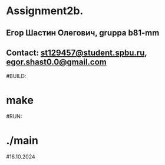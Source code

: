 # Assignment2b.
## Егор Шастин Олегович, gruppa b81-mm
## Contact: st129457@student.spbu.ru,	egor.shast0.0@gmail.com



#BUILD:
# make

#RUN:
# ./main




#16.10.2024
